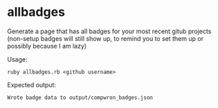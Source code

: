 # allbadges

Generate a page that has all badges for your most recent gitub projects (non-setup badges will still show up, to remind you to set them up or possibly because I am lazy)

Usage:
```
ruby allbadges.rb <github username>
```

Expected output:
```
Wrote badge data to output/compwron_badges.json 
```